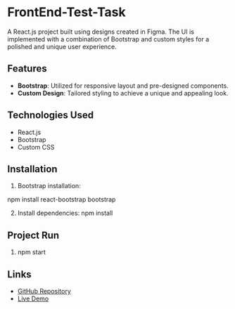 # FrontEnd-Test-Task

A React.js project built using designs created in Figma. The UI is implemented with a combination of Bootstrap and custom styles for a polished and unique user experience.

## Features

-   **Bootstrap**: Utilized for responsive layout and pre-designed components.
-   **Custom Design**: Tailored styling to achieve a unique and appealing look.

## Technologies Used

-   React.js
-   Bootstrap
-   Custom CSS

## Installation

1. Bootstrap installation:

npm install react-bootstrap bootstrap

2. Install dependencies:
   npm install

## Project Run

1. npm start

## Links

-   [GitHub Repository](https://github.com/your-username/your-repo-name)
-   [Live Demo](https://example.com)
